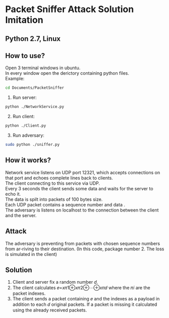 # Packet Sniffer Attack Solution Imitation
## Python 2.7, Linux

## How to use?
Open 3 terminal windows in ubuntu.<br> In every window open the derictory containing python files.<br>
Example:
```bash
cd Documents/PacketSniffer
```
1) Run server: 
```bash 
python ./NetworkService.py 
```
2) Run client:
```bash 
python ./Client.py 
```
3) Run adversary:
```bash 
sudo python ./sniffer.py 
```
## How it works? 
Network service listens on UDP port 12321, which accepts connections on that port and echoes complete lines back to clients. <br>
The client connecting to this service via UDP. <br>
Every 3 seconds the client sends some data and waits for the server to echo it.<br>
The data is spilt into packets of 100 bytes size. <br>
Each UDP packet contains a sequence number and data .<br>
The adversary is listens on localhost to the connection between the client and the server.
## Attack
The adversary is preventing from packets with chosen sequence numbers from ar-riving to their destination. (In this code, package number 2. The loss is simulated in the client) <br>
## Solution
1. Client and server fix a random number 𝑑.
2. The client calculates 𝑒=𝑥𝜋1⊕𝑥𝜋2⊕⋯⊕𝑥𝜋𝑑 where the 𝜋𝑖 are the packet indexes.
3. The client sends a packet containing 𝑒 and the indexes as a payload in addition to each 𝑑 original packets. If a packet is missing it calculated using the already received packets.
